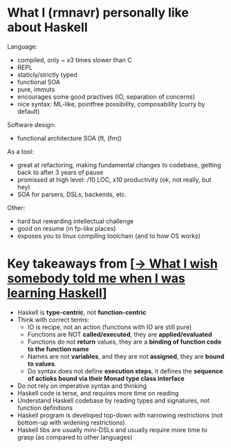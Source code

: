 
<!-- what I like ‾‾‾‾‾‾‾‾‾‾‾‾‾‾‾‾‾‾‾‾‾‾‾‾‾‾‾‾‾‾‾‾‾‾‾‾‾‾‾‾‾‾‾‾‾‾‾‾‾‾‾‾‾‾‾‾‾‾‾‾‾‾\ {{{1 -->

# What I (rmnavr) personally like about Haskell

Language:
* compiled, only ~ x3 times slower than C
* REPL
* staticly/strictly typed
* functional SOA
* pure, immuts
* encourages some good practives (IO, separation of concerns)
* nice syntax: ML-like, pointfree possibility, composability (curry by default)

Software design:
* functional architecture SOA (ft, (fm()

As a tool:
* great at refactoring, making fundamental changes to codebase, getting back to after 3 years of pause
* promissed at high level: /10 LOC, x10 productivity (ok, not really, but hey)
* SOA for parsers, DSLs, backends, etc.

Other:
* hard but rewarding intellectual challenge
* good on resume (in fp-like places)
* exposes you to linux compiling toolchain (and to how OS works)

<!-- __________________________________________________________________________/ }}}1 -->
<!-- what i wish somebody told me ‾‾‾‾‾‾‾‾‾‾‾‾‾‾‾‾‾‾‾‾‾‾‾‾‾‾‾‾‾‾‾‾‾‾‾‾‾‾‾‾‾‾‾‾‾\ {{{1 -->

# Key takeaways from [[→ What I wish somebody told me when I was learning Haskell]](https://www.poberezkin.com/posts/2021-04-21-what-i-wish-somebody-told-me-when-i-was-learning-Haskell.html)

* Haskell is **type-centric**, not **function-centric**
* Think with correct terms:
  * IO is recipe, not an action (functions with IO are still pure)
  * Functions are NOT **called/executed**, they are **applied/evaluated**
  * Functions do not **return** values, they are a **binding of function code to the function name**
  * Names are not **variables**, and they are not **assigned**, they are **bound to values**.
  * Do syntax does not define **execution steps**, it defines the **sequence of actioks bound via their Monad type class interface**
* Do not rely on imperative syntax and thinking
* Haskell code is terse, and requires more time on reading
* Understand Haskell codebase by reading types and signatures, not function definitions
* Haskell program is developed top-down with narrowing restrictions (not bottom-up with widening restrictions)
* Haskell libs are usually mini-DSLs and usually require more time to grasp (as compared to other languages)


<!-- __________________________________________________________________________/ }}}1 -->


